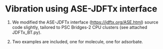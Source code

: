 # Vibration using ASE-JDFTx interface

1) We modified the ASE-JDFTx interface (https://jdftx.org/ASE.html) source code slightly, tailored to PSC Bridges-2 CPU clusters (see attached JDFTx_BT.py).

2) Two examples are included, one for molecule, one for adsorbate.
